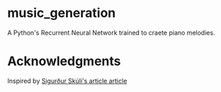 # music_generation

A Python's Recurrent Neural Network trained to craete piano melodies.

# Acknowledgments
Inspired by [Sigurður Skúli's article article](https://towardsdatascience.com/how-to-generate-music-using-a-lstm-neural-network-in-keras-68786834d4c5)
